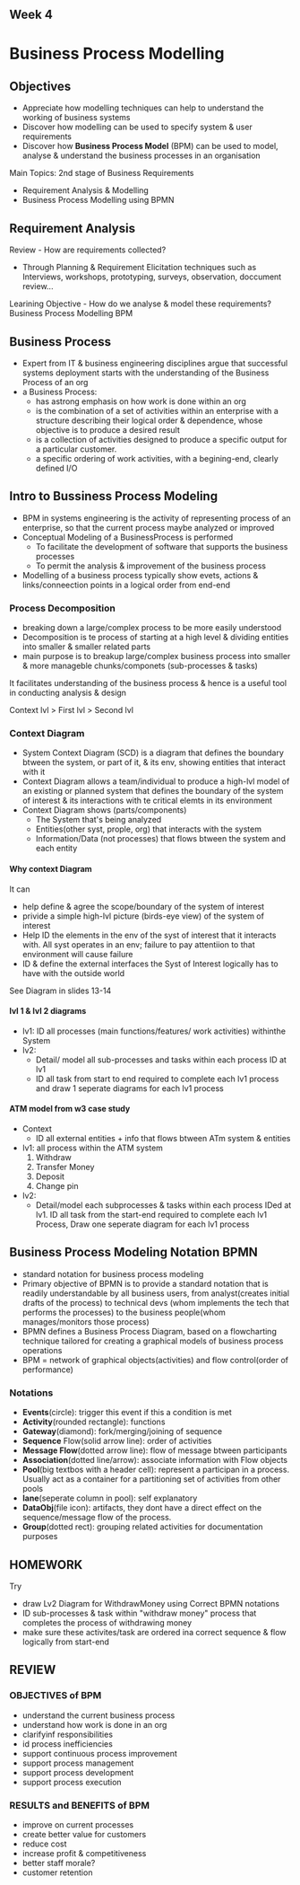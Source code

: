 ## Week 4

# Business Process Modelling

## Objectives

- Appreciate how modelling techniques can help to understand the working of business systems
- Discover how modelling can be used to specify system & user requirements
- Discover how **Business Process Model** (BPM) can be used to model, analyse & understand the business processes in an organisation

Main Topics: 2nd stage of Business Requirements

- Requirement Analysis & Modelling
- Business Process Modelling using BPMN

## Requirement Analysis

Review - How are requirements collected?

- Through Planning & Requirement Elicitation techniques such as Interviews, workshops, prototyping, surveys, observation, doccument review...

Learining Objective - How do we analyse & model these requirements? Business Process Modelling BPM

## Business Process

- Expert from IT & business engineering disciplines argue that successful systems deployment starts with the understanding of the Business Process of an org
- a Business Process:
  - has astrong emphasis on how work is done within an org
  - is the combination of a set of activities within an enterprise with a structure describing their logical order & dependence, whose objective is to produce a desired result
  - is a collection of activities designed to produce a specific output for a particular customer.
  - a specific ordering of work activities, with a begining-end, clearly defined I/O
  
## Intro to Bussiness Process Modeling

- BPM in systems engineering is the activity of representing process of an enterprise, so that the current process maybe analyzed or improved
- Conceptual Modeling of a BusinessProcess is performed
  - To facilitate the development of software that supports the business processes
  - To permit the analysis & improvement of the business process
- Modelling of a business process typically show evets, actions & links/conneection points in a logical order from end-end

### Process Decomposition

- breaking down a large/complex process to be more easily understood
- Decomposition is te process of starting at a high level & dividing entities into smaller & smaller related parts
- main purpose is to breakup large/complex business process into smaller & more manageble chunks/componets (sub-processes & tasks)

It facilitates understanding of the business process & hence is a useful tool in conducting analysis & design

Context lvl > First lvl > Second lvl

### Context Diagram

- System Context Diagram (SCD) is a diagram that defines the boundary btween the system, or part of it, & its env, showing entities that interact with it
- Context Diagram allows a team/individual to produce a high-lvl model of an existing or planned system that defines the boundary of the system of interest & its interactions with te critical elemts in its environment
- Context Diagram shows (parts/components)
  - The System that's being analyzed
  - Entities(other syst, prople, org) that interacts with the system
  - Information/Data (not processes) that flows btween the system and each entity

#### Why context Diagram

It can

- help define & agree the scope/boundary of the system of interest
- privide a simple high-lvl picture (birds-eye view) of the system of interest
- Help ID the elements in the env of the syst of interest that it interacts with. All syst operates in an env; failure to pay attentiion to that environment will cause failure
- ID & define the external interfaces the Syst of Interest logically has to have with the outside world

See Diagram in slides 13-14

#### lvl 1 & lvl 2 diagrams

- lv1: ID all processes (main functions/features/ work activities) withinthe System
- lv2: 
  - Detail/ model all sub-processes and tasks within each process ID at lv1
  - ID all task from start to end required to complete each lv1 process and draw 1 seperate diagrams for each lv1 process

#### ATM model from w3 case study

- Context
  - ID all external entities + info that flows btween ATm system & entities
- lv1: all process within the ATM system
  1. Withdraw
  2. Transfer Money
  3. Deposit
  4. Change pin
- lv2:
  - Detail/model each subprocesses & tasks within each process IDed at lv1. ID all task from the start-end required to complete each lv1 Process, Draw one seperate diagram for each lv1 process

## Business Process Modeling Notation BPMN

- standard notation for business process modeling
- Primary objective of BPMN is to provide a standard notation that is readily understandable by all business users, from analyst(creates initial drafts of the process) to technical devs (whom implements the tech that performs the processes) to the business people(whom manages/monitors those process)
- BPMN defines a Business Process Diagram, based on a flowcharting technique tailored for creating a graphical models of business process operations
- BPM = network of graphical objects(activities) and flow control(order of performance)

### Notations

- **Events**(circle): trigger this event if this a condition is met
- **Activity**(rounded rectangle): functions
- **Gateway**(diamond): fork/merging/joining of sequence
- **Sequence** Flow(solid arrow line): order of activities
- **Message Flow**(dotted arrow line): flow of message btween participants
- **Association**(dotted line/arrow): associate information with Flow objects
- **Pool**(big textbos with a header cell): represent a participan in a process. Usually act as a container for a partitioning set of activities from other pools
- **lane**(seperate column in pool): self explanatory
- **DataObj**(file icon): artifacts, they dont have a direct effect on the sequence/message flow of the process.
- **Group**(dotted rect): grouping related activities for documentation purposes

## HOMEWORK

Try

- draw Lv2 Diagram for WithdrawMoney using Correct BPMN notations
- ID sub-processes & task within "withdraw money" process that completes the process of withdrawing money
- make sure these activites/task are ordered ina correct sequence & flow logically from start-end

## REVIEW

### OBJECTIVES of BPM

- understand the current business process
- understand how work is done in an org
- clarifyinf responsibilities
- id process inefficiencies
- support continuous process improvement
- support process management
- support process development
- support process execution

### RESULTS and BENEFITS of BPM

- improve on current processes
- create better value for customers
- reduce cost
- increase profit & competitiveness
- better staff morale?
- customer retention